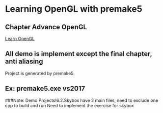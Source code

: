 # Learning OpenGL with premake5 

## Chapter Advance OpenGL

[Learn OpenGL](https://learnopengl.com/#!Advanced-OpenGL)

All demo is implement except the final chapter, anti aliasing
-------------------------------------

Project is generated by premake5.


Ex: premake5.exe vs2017
-------------------------------------

###Note:
Demo Projects\6.2.Skybox have 2 main files, need to exclude one cpp to build and run
Need to implement the exercise for skybox

